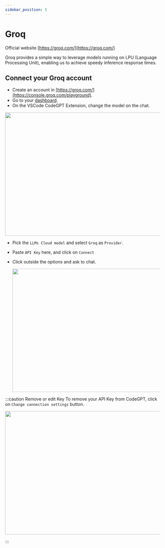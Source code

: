```yaml
---
sidebar_position: 5
---
```

# Groq
Official website [https://groq.com/](https://groq.com/)

Groq provides a simple way to leverage models running on LPU (Language Processing Unit), enabling us to achieve speedy inference response times.

## Connect your Groq account
- Create an account in [https://groq.com/](https://console.groq.com/playground).
- Go to your [dashboard](https://console.groq.com/keys).
- On the VSCode CodeGPT Extension, change the model on the chat.

<p align="center"><img width="550" height="400" src="https://github.com/user-attachments/assets/654fde38-2dac-453c-9769-830a70086504"/></p>


- Pick the `LLMs Cloud model` and select `Groq` as `Provider`.
- Paste `API Key` here, and click on `Connect`
- Click outside the options and ask to chat.

  <p align="center"><img width="550" height="400" src="https://github.com/user-attachments/assets/092d235c-dc0c-4ee1-8913-fb5f744bb8d1"/></p>

:::caution Remove or edit Key
To remove your API Key from CodeGPT, click on `Change connection settings` button.
 <p align="center"><img width="550" height="400" src="https://github.com/user-attachments/assets/47abac9f-59a6-454d-a4b1-626d87052727"/></p>
:::

